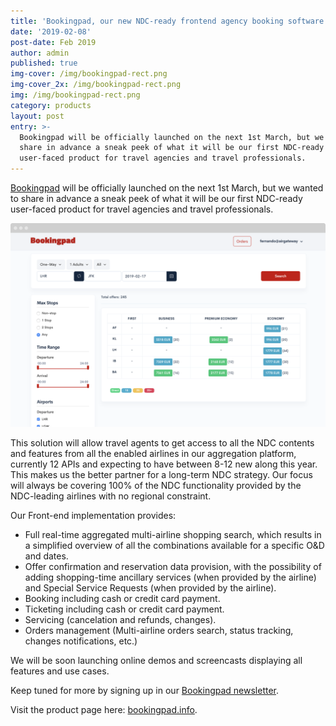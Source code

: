```yaml
---
title: 'Bookingpad, our new NDC-ready frontend agency booking software'
date: '2019-02-08'
post-date: Feb 2019
author: admin
published: true
img-cover: /img/bookingpad-rect.png
img-cover_2x: /img/bookingpad-rect.png
img: /img/bookingpad-rect.png
category: products
layout: post
entry: >-
  Bookingpad will be officially launched on the next 1st March, but we wanted to
  share in advance a sneak peek of what it will be our first NDC-ready
  user-faced product for travel agencies and travel professionals.
---
```

[Bookingpad](http://bookingpad.info) will be officially launched on the next 1st March, but we wanted to share in advance a sneak peek of what it will be our first NDC-ready user-faced product for travel agencies and travel professionals.

![Bookingpad screenshot](/img/bookingpad-screenshot.png)

This solution will allow travel agents to get access to all the NDC contents and features from all the enabled airlines in our aggregation platform, currently 12 APIs and expecting to have between 8-12 new along this year. This makes us the better partner for a long-term NDC strategy. Our focus will always be covering 100% of the NDC functionality provided by the NDC-leading airlines with no regional constraint.

Our Front-end implementation provides:

* Full real-time aggregated multi-airline shopping search, which results in a simplified overview of all the combinations available for a specific O&D and dates.
* Offer confirmation and reservation data provision, with the possibility of adding shopping-time ancillary services (when provided by the airline) and Special Service Requests (when provided by the airline).
* Booking including cash or credit card payment.
* Ticketing including cash or credit card payment.
* Servicing (cancelation and refunds, changes).
* Orders management (Multi-airline orders search, status tracking, changes notifications, etc.)

We will be soon launching online demos and screencasts displaying all features and use cases.

Keep tuned for more by signing up in our [Bookingpad newsletter](https://bookingpad.info/#register-form). 

Visit the product page here: [bookingpad.info](http://bookingpad.info).
